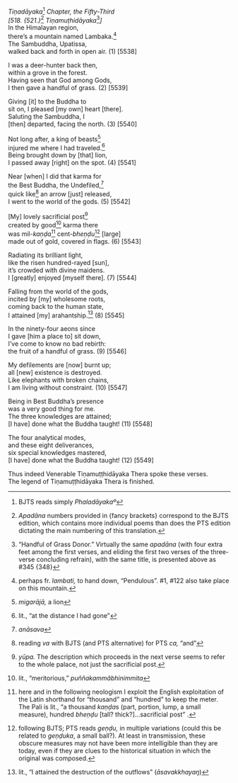 *Tiṇadāyaka*[^1] *Chapter, the Fifty-Third*  
*\[518. {521.}*[^2] *Tiṇamuṭhidāyaka*[^3]*\]*  
In the Himalayan region,  
there’s a mountain named Lambaka.[^4]  
The Sambuddha, Upatissa,  
walked back and forth in open air. (1) \[5538\]

I was a deer-hunter back then,  
within a grove in the forest.  
Having seen that God among Gods,  
I then gave a handful of grass. (2) \[5539\]

Giving \[it\] to the Buddha to  
sit on, I pleased \[my own\] heart \[there\].  
Saluting the Sambuddha, I  
\[then\] departed, facing the north. (3) \[5540\]

Not long after, a king of beasts[^5]  
injured me where I had traveled.[^6]  
Being brought down by \[that\] lion,  
I passed away \[right\] on the spot. (4) \[5541\]

Near \[when\] I did that karma for  
the Best Buddha, the Undefiled,[^7]  
quick like[^8] an arrow \[just\] released,  
I went to the world of the gods. (5) \[5542\]

\[My\] lovely sacrificial post[^9]  
created by good[^10] karma there  
was mil-*kaṇḍa*[^11] cent-*bheṇḍu*[^12] \[large\]  
made out of gold, covered in flags. (6) \[5543\]

Radiating its brilliant light,  
like the risen hundred-rayed \[sun\],  
it’s crowded with divine maidens.  
I \[greatly\] enjoyed \[myself there\]. (7) \[5544\]

Falling from the world of the gods,  
incited by \[my\] wholesome roots,  
coming back to the human state,  
I attained \[my\] arahantship.[^13] (8) \[5545\]

In the ninety-four aeons since  
I gave \[him a place to\] sit down,  
I’ve come to know no bad rebirth:  
the fruit of a handful of grass. (9) \[5546\]

My defilements are \[now\] burnt up;  
all \[new\] existence is destroyed.  
Like elephants with broken chains,  
I am living without constraint. (10) \[5547\]

Being in Best Buddha’s presence  
was a very good thing for me.  
The three knowledges are attained;  
\[I have\] done what the Buddha taught! (11) \[5548\]

The four analytical modes,  
and these eight deliverances,  
six special knowledges mastered,  
\[I have\] done what the Buddha taught! (12) \[5549\]

Thus indeed Venerable Tiṇamuṭṭhidāyaka Thera spoke these verses.  
The legend of Tiṇamuṭṭhidāyaka Thera is finished.  
[^1]: BJTS reads simply *Phaladāyakaº*  
[^2]: *Apadāna* numbers provided in {fancy brackets} correspond to the
    BJTS edition, which contains more individual poems than does the PTS
    edition dictating the main numbering of this translation.  
[^3]: “Handful of Grass Donor.” Virtually the same *apadāna* (with four
    extra feet among the first verses, and eliding the first two verses
    of the three-verse concluding refrain), with the same title, is
    presented above as \#345 {348}  
[^4]: perhaps fr. *lambati,* to hand down, “Pendulous”. \#1, \#122 also
    take place on this mountain.  
[^5]: *migarājā,* a lion  
[^6]: lit., “at the distance I had gone”  
[^7]: *anāsava*  
[^8]: reading *va* with BJTS (and PTS alternative) for PTS *ca,* “and”  
[^9]: *yūpa.* The description which proceeds in the next verse seems to
    refer to the whole palace, not just the sacrificial post.  
[^10]: lit., “meritorious,” *puññakammâbhinimmita*  
[^11]: here and in the following neologism I exploit the English
    exploitation of the Latin shorthand for “thousand” and “hundred” to
    keep the meter. The Pali is lit., “a thousand *kaṇḍa*s (part,
    portion, lump, a small measure), hundred *bheṇḍu* \[tall?
    thick?\]...sacrificial post” .  
[^12]: following BJTS; PTS reads *geṇḍu,* in multiple variations (could
    this be related to *geṇḍuka*, a small ball?). At least in
    transmission, these obscure measures may not have been more
    intelligible than they are today, even if they are clues to the
    historical situation in which the original was composed.  
[^13]: lit., “I attained the destruction of the outflows”
    (*āsavakkhayaŋ*)
